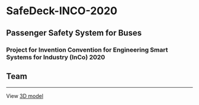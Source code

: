 # SafeDeck-INCO-2020

## Passenger Safety System for Buses

### Project for Invention Convention for Engineering Smart Systems for Industry (InCo) 2020

Team
- 

---

View [3D model](https://www.tinkercad.com/things/81fEF8H3iJp) 


